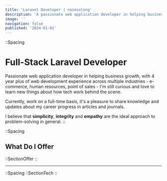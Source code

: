 ```yaml
---
title: 'Laravel Developer | naimsolong'
description: 'A passionate web application developer in helping business growth.'
image: ''
navigation: false
published: '2024-01-01'
---
```


::Spacing
  # Full-Stack Laravel Developer

  Passionate web application developer in helping business growth, with 4 year plus of web development experience across multiple industries - e-commerce, human resources, point of sales - I'm still curious and love to learn new things about how tech work behind the scene.

  Currently, work on a full-time basis, it's a pleasure to share knowledge and updates about my career progress in articles and journals.

  I believe that <b>simplicity</b>, <b>integrity</b> and <b>empathy</b> are the ideal approach to problem-solving in general.
::

::Spacing
  ## What Do I Offer

  ::SectionOffer
::

<hr>

::Spacing
  ::SectionTech
::
